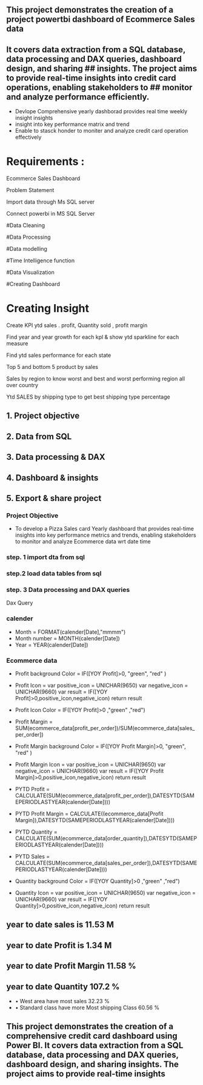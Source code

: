 ## This project demonstrates the creation of a project powertbi dashboard of Ecommerce Sales  data 
## It covers data extraction from a SQL database, data processing and DAX queries, dashboard design, and sharing ## insights. The project aims to provide real-time insights into credit card operations, enabling stakeholders to ## monitor and analyze performance efficiently.  

- Devlope Comprehensive yearly dashborad provides real time weekly insight  insights 
- insight into key performance matrix and trend 
- Enable to stasck honder to moniter and analyze credit card operation effectively  

# Requirements : 

Ecommerce Sales Dashboard

Problem Statement

Import data through Ms SQL server

Connect powerbi in MS SQL Server

#Data Cleaning

#Data Processing

#Data modelling

#Time Intelligence function

#Data Visualization

#Creating Dashboard

# Creating Insight

Create KPI ytd sales . profit, Quantity sold , profit margin

Find year and year growth for each kpl & show ytd sparkline for each measure

Find ytd sales performance for each state

Top 5 and bottom 5 product by sales

Sales by region to know worst and best and worst performing region all over country

Ytd SALES by shipping type to get best shipping type percentage


## 1. Project objective
## 2. Data from SQL
## 3. Data processing & DAX
## 4. Dashboard & insights
## 5. Export & share project

### Project Objective

- To develop a Pizza Sales card Yearly  dashboard that
provides real-time insights into key
performance metrics and trends,
enabling stakeholders to monitor
and analyze Ecommerce data wrt date time 

### step. 1 import dta from sql   

### step.2 load data tables from sql 

### step. 3 Data processing and DAX queries   

 Dax Query 
 ### calender 
- Month = FORMAT(calender[Date],"mmmm") 
- Month number = MONTH(calender[Date])
- Year = YEAR(calender[Date]) 

### Ecommerce data 
- Profit background Color = IF([YOY Profit]>0, "green", "red" )
- Profit Icon = var positive_icon = UNICHAR(9650)
            var negative_icon = UNICHAR(9660)
            var result = IF([YOY Profit]>0,positive_icon,negative_icon)
            return result 


- Profit Icon Color = IF([YOY Profit]>0 ,"green" ,"red")  
- Profit Margin = SUM(ecommerce_data[profit_per_order])/SUM(ecommerce_data[sales_per_order]) 

- Profit Margin background Color = IF([YOY Profit Margin]>0, "green", "red" )

- Profit Margin Icon = var positive_icon = UNICHAR(9650)
            var negative_icon = UNICHAR(9660)
            var result = IF([YOY Profit Margin]>0,positive_icon,negative_icon)
            return result 


- PYTD Profit = CALCULATE(SUM(ecommerce_data[profit_per_order]),DATESYTD(SAMEPERIODLASTYEAR(calender[Date])))

- PYTD Profit Margin = CALCULATE((ecommerce_data[Profit Margin]),DATESYTD(SAMEPERIODLASTYEAR(calender[Date]))) 


- PYTD Quantity = CALCULATE(SUM(ecommerce_data[order_quantity]),DATESYTD(SAMEPERIODLASTYEAR(calender[Date]))) 

- PYTD Sales = CALCULATE(SUM(ecommerce_data[sales_per_order]),DATESYTD(SAMEPERIODLASTYEAR(calender[Date])))  

- Quantity background Color = IF([YOY Quantity]>0 ,"green" ,"red") 

- Quantity Icon = var positive_icon = UNICHAR(9650)
            var negative_icon = UNICHAR(9660)
            var result = IF([YOY Quantity]>0,positive_icon,negative_icon)
            return result




## year to date sales is 11.53 M
## year to date Profit is 1.34 M
## year to date Profit Margin 11.58 % 
## year to date Quantity  107.2 % 

- •  West area have most sales 32.23 % 
- • Standard class have more Most shipping Class 60.56 % 



 



## This project demonstrates the creation of a comprehensive credit card dashboard using Power BI. It covers data extraction from a SQL database, data processing and DAX queries, dashboard design, and sharing insights. The project aims to provide real-time insights 